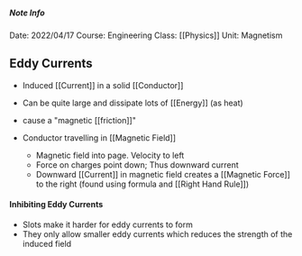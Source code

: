 ##### Note Info
Date: 2022/04/17
Course: Engineering
Class: [[Physics]]
Unit: Magnetism
## Eddy Currents
- Induced [[Current]] in a solid [[Conductor]]
- Can be quite large and dissipate lots of [[Energy]] (as heat)
- cause a "magnetic [[friction]]"

- Conductor travelling in [[Magnetic Field]]
	- Magnetic field into page. Velocity to left
	- Force on charges point down; Thus downward current
	- Downward [[Current]] in magnetic field creates a [[Magnetic Force]] to the right (found using formula and [[Right Hand Rule]])

#### Inhibiting Eddy Currents
- Slots make it harder for eddy currents to form
- They only allow smaller eddy currents which reduces the strength of the induced field
